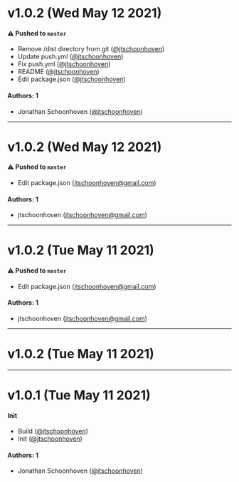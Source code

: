 # v1.0.2 (Wed May 12 2021)

#### ⚠️ Pushed to `master`

- Remove /dist directory from git ([@jtschoonhoven](https://github.com/jtschoonhoven))
- Update push.yml ([@jtschoonhoven](https://github.com/jtschoonhoven))
- Fix push.yml ([@jtschoonhoven](https://github.com/jtschoonhoven))
- README ([@jtschoonhoven](https://github.com/jtschoonhoven))
- Edit package.json ([@jtschoonhoven](https://github.com/jtschoonhoven))

#### Authors: 1

- Jonathan Schoonhoven ([@jtschoonhoven](https://github.com/jtschoonhoven))

---

# v1.0.2 (Wed May 12 2021)

#### ⚠️ Pushed to `master`

- Edit package.json (jtschoonhoven@gmail.com)

#### Authors: 1

- jtschoonhoven (jtschoonhoven@gmail.com)

---

# v1.0.2 (Tue May 11 2021)

#### ⚠️ Pushed to `master`

- Edit package.json (jtschoonhoven@gmail.com)

#### Authors: 1

- jtschoonhoven (jtschoonhoven@gmail.com)

---

# v1.0.2 (Tue May 11 2021)



---

# v1.0.1 (Tue May 11 2021)

#### Init

- Build ([@jtschoonhoven](https://github.com/jtschoonhoven))
- Init ([@jtschoonhoven](https://github.com/jtschoonhoven))

#### Authors: 1

- Jonathan Schoonhoven ([@jtschoonhoven](https://github.com/jtschoonhoven))
